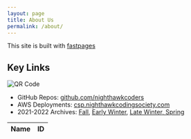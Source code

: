 ```yaml
---
layout: page
title: About Us
permalink: /about/
---
```

This site is built with [fastpages](https://github.com/fastai/fastpages)

## Key Links
![QR Code]({site.baseurl}/images/bit.ly_3T1z0jA.png)
- GitHub Repos:  <a href="https://github.com/nighthawkcoders">github.com/nighthawkcoders</a>
- AWS Deployments: <a href="https://csa.nighthawkcodingsociety.com/">csp.nighthawkcodingsociety.com</a>
- 2021-2022 Archives: <a href="https://padlet.com/jmortensen7/csp2022tri1">Fall</a>, <a href="https://padlet.com/jmortensen7/csp2022tri2">Early Winter</a>, <a href="https://cspcoders.nighthawkcodingsociety.com/">Late Winter, Spring</a>


<table>
  <thead>
  <tr>
    <th>Name</th>
    <th>ID</th>
  </tr>
  </thead>
  <tbody id="result">
    <!-- javascript generated data -->
  </tbody>
</table>

<script>
  // prepare HTML result container for new output
  const resultContainer = document.getElementById("result");

  // prepare fetch options
  const url = "https://csp.nighthawkcodingsociety.com/crud_api/read/";
  const options = {
    method: 'GET', // *GET, POST, PUT, DELETE, etc.
    mode: 'cors', // no-cors, *cors, same-origin
    cache: 'default', // *default, no-cache, reload, force-cache, only-if-cached
    credentials: 'omit', // include, *same-origin, omit
    headers: {
      'Content-Type': 'application/json'
      // 'Content-Type': 'application/x-www-form-urlencoded',
    },
  };

  // fetch the API
  fetch(url, options)
      // response is a RESTful "promise" on any successful fetch
    .then(response => {
      // check for response errors
      if (response.status !== 200) {
          const errorMsg = 'Database response error: ' + response.status;
          console.log(errorMsg);
          const tr = document.createElement("tr");
          const td = document.createElement("td");
          td.innerHTML = errorMsg;
          tr.appendChild(td);
          resultContainer.appendChild(tr);
          return;
      }
      // valid response will have json data
      response.json().then(data => {
          console.log(data);
          for (let row in data) {
            // tr and td build out for each row
            const tr = document.createElement("tr");
            const name = document.createElement("td");
            const id = document.createElement("td");
            // data is specific to the API
            name.innerHTML = data[row].name; 
            id.innerHTML = data[row].email; 
            // add HTML to container
            tr.appendChild(name);
            tr.appendChild(id);
            resultContainer.appendChild(tr);
          }
      })
  })
  // catch fetch errors (ie ACCESS to server blocked)
  .catch(err => {
    console.error(err);
    const tr = document.createElement("tr");
    const td = document.createElement("td");
    td.innerHTML = err;
    tr.appendChild(td);
    resultContainer.appendChild(tr);
  });
</script>
